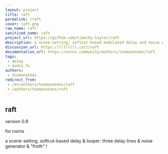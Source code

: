 ```yaml
---
layout: project
title: raft
permalink: /raft
cover: raft.png
raw_name: raft
sanitized_name: raft
project_url: https://github.com/timothy-taylor/raft
description: a scene-setting, softcut-based modulated delay and noise generator
discussion_url: https://llllllll.co/t/raft
documentation_url: https://norns.community/authors/toomanatees/raft
tags:
 - delay
 - audio_fx
authors:
 - toomanatees
redirect_from:
 - /en/authors/toomanatees/raft
 - /authors/toomanatees/raft
---
```

## raft

version 0.9

for norns

a scene-setting, softcut-based delay & looper: three delay lines & noise generator & "froth" !
